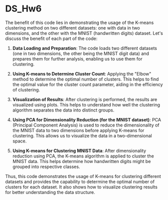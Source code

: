 # DS_Hw6

The benefit of this code lies in demonstrating the usage of the K-means clustering method on two different datasets: one with data in two dimensions, and the other with the MNIST (handwritten digits) dataset. Let's discuss the benefit of each part of the code:

1. **Data Loading and Preparation**: The code loads two different datasets (one in two dimensions, the other being the MNIST digit data) and prepares them for further analysis, enabling us to use them for clustering.

2. **Using K-means to Determine Cluster Count**: Applying the "Elbow" method to determine the optimal number of clusters. This helps to find the optimal value for the cluster count parameter, aiding in the efficiency of clustering.

3. **Visualization of Results**: After clustering is performed, the results are visualized using plots. This helps to understand how well the clustering algorithm separates the data into distinct groups.

4. **Using PCA for Dimensionality Reduction (for the MNIST dataset)**: PCA (Principal Component Analysis) is used to reduce the dimensionality of the MNIST data to two dimensions before applying K-means for clustering. This allows us to visualize the data in a two-dimensional space.

5. **Using K-means for Clustering MNIST Data**: After dimensionality reduction using PCA, the K-means algorithm is applied to cluster the MNIST data. This helps determine how handwritten digits might be grouped into respective classes.

Thus, this code demonstrates the usage of K-means for clustering different datasets and provides the capability to determine the optimal number of clusters for each dataset. It also shows how to visualize clustering results for better understanding the data structure.
